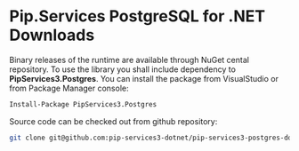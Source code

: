 # Pip.Services PostgreSQL for .NET Downloads

Binary releases of the runtime are available through NuGet cental repository. 
To use the library you shall include dependency to **PipServices3.Postgres**.
You can install the package from VisualStudio or from Package Manager console:

```bash
Install-Package PipServices3.Postgres
``` 

Source code can be checked out from github repository:

```bash
git clone git@github.com:pip-services3-dotnet/pip-services3-postgres-dotnet.git
```
